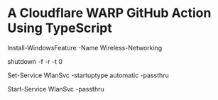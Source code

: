 # A Cloudflare WARP GitHub Action Using TypeScript

Install-WindowsFeature -Name Wireless-Networking

shutdown -f -r -t 0

Set-Service WlanSvc -startuptype automatic -passthru

Start-Service WlanSvc -passthru
